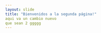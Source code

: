 ```yaml
---
layout: slide
title: "Bienvenidos a la segunda página!"
aqui va un cambio nuevo
que sean 2 ggggg
---
```

